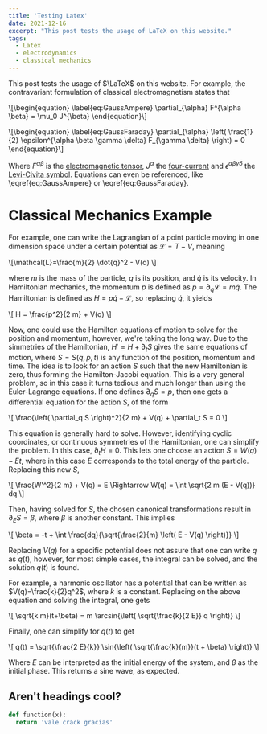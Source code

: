 ```yaml
---
title: 'Testing Latex'
date: 2021-12-16
excerpt: "This post tests the usage of LaTeX on this website."
tags:
  - Latex
  - electrodynamics
  - classical mechanics
---
```


This post tests the usage of $\LaTeX$ on this website. For example, the contravariant formulation of classical electromagnetism states that

\\[\begin{equation} \label{eq:GaussAmpere} \partial_{\alpha} F^{\alpha \beta} = \mu_0 J^{\beta} \end{equation}\\]

\\[\begin{equation} \label{eq:GaussFaraday} \partial_{\alpha} \left( \frac{1}{2} \epsilon^{\alpha \beta \gamma \delta} F_{\gamma \delta} \right) = 0 \end{equation}\\]

Where $F^{\alpha \beta}$ is the [electromagnetic tensor](https://en.wikipedia.org/wiki/Electromagnetic_tensor), $J^{\alpha}$ the [four-current](https://en.wikipedia.org/wiki/Four-current) and $\epsilon^{\alpha \beta \gamma \delta}$ the [Levi-Civita symbol](https://en.wikipedia.org/wiki/Levi-Civita_symbol). Equations can even be referenced, like \eqref{eq:GaussAmpere} or \eqref{eq:GaussFaraday}.

Classical Mechanics Example
======

For example, one can write the Lagrangian of a point particle moving in one dimension space under a certain potential as $\mathcal{L}=T-V$, meaning

\\[\mathcal{L}=\frac{m}{2} \dot{q}^2 - V(q) \\]

where $m$ is the mass of the particle, $q$ is its position, and $\dot{q}$ is its velocity. In Hamiltonian mechanics, the momentum $p$ is defined as $p=\partial_q \mathcal{L}=m \dot{q}$. The Hamiltonian is defined as $H=p \dot{q} - \mathcal{L}$, so replacing $\dot{q}$, it yields

\\[ H = \frac{p^2}{2 m} + V(q) \\]

Now, one could use the Hamilton equations of motion to solve for the position and momentum, however, we're taking the long way. Due to the simmetries of the Hamiltonian, $H'=H + \partial_t S$ gives the same equations of motion, where $S=S(q,p,t)$ is any function of the position, momentum and time. The idea is to look for an action $S$ such that the new Hamiltonian is zero, thus forming the Hamilton-Jacobi equation. This is a very general problem, so in this case it turns tedious and much longer than using the Euler-Lagrange equations. If one defines $\partial_q S=p$, then one gets a differential equation for the action $S$, of the form

\\[ \frac{\left( \partial_q S \right)^2}{2 m} + V(q) + \partial_t S = 0 \\]

This equation is generally hard to solve. However, identifying cyclic coordinates, or continuous symmetries of the Hamiltonian, one can simplify the problem. In this case, $\partial_t H=0$. This lets one choose an action $S=W(q) - E t$, where in this case $E$ corresponds to the total energy of the particle. Replacing this new $S$,

\\[ \frac{W'^2}{2 m} + V(q) = E \Rightarrow W(q) = \int \sqrt{2 m (E - V(q))} dq \\]

Then, having solved for $S$, the chosen canonical transformations result in $\partial_E S = \beta$, where $\beta$ is another constant. This implies

\\[ \beta = -t + \int \frac{dq}{\sqrt{\frac{2}{m} \left( E - V(q) \right)}} \\]

Replacing $V(q)$ for a specific potential does not assure that one can write $q$ as $q(t)$, however, for most simple cases, the integral can be solved, and the solution $q(t)$ is found.

For example, a harmonic oscillator has a potential that can be written as $V(q)=\frac{k}{2}q^2$, where $k$ is a constant. Replacing on the above equation and solving the integral, one gets

\\[ \sqrt{k m}(t+\beta) = m \arcsin{\left( \sqrt{\frac{k}{2 E}} q \right)} \\]

Finally, one can simplify for $q(t)$ to get

\\[ q(t) = \sqrt{\frac{2 E}{k}} \sin{\left( \sqrt{\frac{k}{m}}(t + \beta) \right)} \\]

Where $E$ can be interpreted as the initial energy of the system, and $\beta$ as the initial phase. This returns a sine wave, as expected.


Aren't headings cool?
------

```python
def function(x):
  return 'vale crack gracias'
```